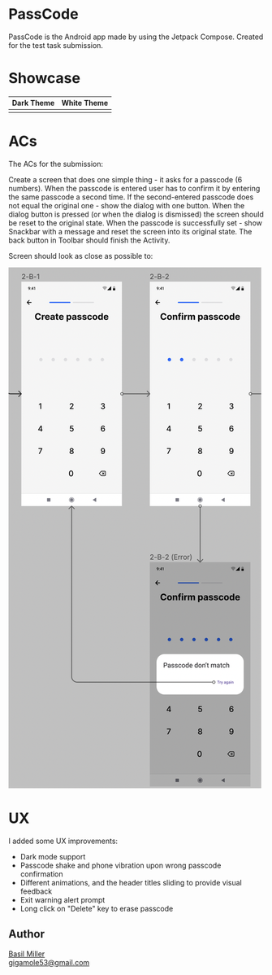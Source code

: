 # PassCode

PassCode is the Android app made by using the Jetpack Compose. Created for the test task submission.

# Showcase

|Dark Theme|White Theme|
|-|-|
|||

# ACs

The ACs for the submission:

Create a screen that does one simple thing - it asks for a passcode (6 numbers).
When the passcode is entered user has to confirm it by entering the same passcode a second time.
If the second-entered passcode does not equal the original one - show the dialog with one button.
When the dialog button is pressed (or when the dialog is dismissed) the screen should be reset to
the original state. When the passcode is successfully set - show Snackbar with a message and reset
the screen into its original state. The back button in Toolbar should finish the Activity.

Screen should look as close as possible to:

![](/media/screen-mockup.png)

# UX

I added some UX improvements:

- Dark mode support
- Passcode shake and phone vibration upon wrong passcode confirmation
- Different animations, and the header titles sliding to provide visual feedback
- Exit warning alert prompt
- Long click on "Delete" key to erase passcode 

## Author

[Basil Miller](https://www.linkedin.com/in/gigamole/)  
[gigamole53@gmail.com](mailto:gigamole53@gmail.com)


